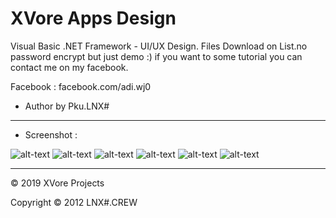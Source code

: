 # XVore Apps Design

Visual Basic .NET Framework - UI/UX Design. Files Download on List.no password encrypt but just demo :)
if you want to some tutorial you can contact me on my facebook.

Facebook : facebook.com/adi.wj0


- Author by Pku.LNX#

--------------
- Screenshot :

![alt-text](https://raw.githubusercontent.com/PkuLNX/Xvore/master/VbNET/screenshot/Xv1.jpg)
![alt-text](https://raw.githubusercontent.com/PkuLNX/Xvore/master/VbNET/screenshot/Xv%20(1).jpg)
![alt-text](https://raw.githubusercontent.com/PkuLNX/Xvore/master/VbNET/screenshot/Xv%20(2).jpg)
![alt-text](https://raw.githubusercontent.com/PkuLNX/Xvore/master/VbNET/screenshot/Xv%20(3).jpg)
![alt-text](https://raw.githubusercontent.com/PkuLNX/Xvore/master/VbNET/screenshot/Xv%20(4).jpg)
![alt-text](https://raw.githubusercontent.com/PkuLNX/Xvore/master/VbNET/screenshot/Xv%20(5).jpg)

--------------

© 2019 XVore Projects

Copyright © 2012 LNX#.CREW
